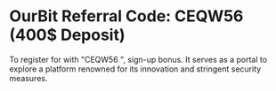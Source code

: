 # OurBit Referral Code: CEQW56 (400$ Deposit)
To register for with  "CEQW56 ",  sign-up bonus. It serves as a portal to explore a platform renowned for its innovation and stringent security measures.
